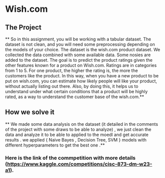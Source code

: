 # Wish.com
## The Project
** So in this assignment, you will be working with a tabular dataset. The dataset is not clean, and you will need some preprocessing depending on the models of your choice. The dataset is the wish.com product dataset. We collected the data combined with some available data. Some nosies are added to the dataset. The goal is to predict the product ratings given the other features known for a product on Wish.com. Ratings are in categories from 1 to 5. For one product, the higher the rating is, the more the customers like the product. In this way, when you have a new product to be put on wish.com, you can estimate how likely people will like your product, without actually listing out there. Also, by doing this, it helps us to understand under what certain conditions that a product will be highly rated, as a way to understand the customer base of the wish.com.** 
## How we solve it
** We made some data analysis on the dataset (it detailed in the comments of the project with some draws to be able to analyze) , we just clean the data and analyze it to be able to applied to the moedl and get accurate results .
we applied { Naive Bayes , Decision Tree, SVM } models with different hyperparameters to get the best one .** 

### Here is the link of the commpetition with more details (https://www.kaggle.com/competitions/cisc-873-dm-w23-a1).
